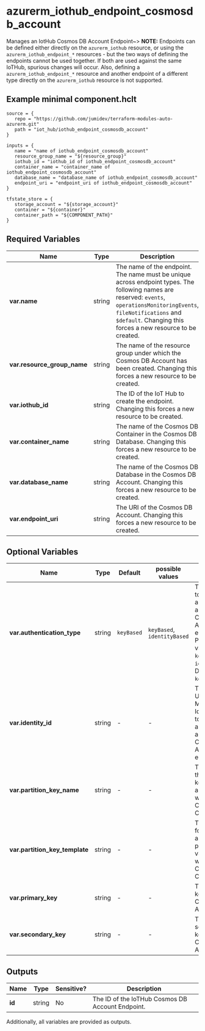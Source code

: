 # azurerm_iothub_endpoint_cosmosdb_account

Manages an IotHub Cosmos DB Account Endpoint~> **NOTE:** Endpoints can be defined either directly on the `azurerm_iothub` resource, or using the `azurerm_iothub_endpoint_*` resources - but the two ways of defining the endpoints cannot be used together. If both are used against the same IoTHub, spurious changes will occur. Also, defining a `azurerm_iothub_endpoint_*` resource and another endpoint of a different type directly on the `azurerm_iothub` resource is not supported.

## Example minimal component.hclt

```hcl
source = {
   repo = "https://github.com/jumidev/terraform-modules-auto-azurerm.git" 
   path = "iot_hub/iothub_endpoint_cosmosdb_account" 
}

inputs = {
   name = "name of iothub_endpoint_cosmosdb_account" 
   resource_group_name = "${resource_group}" 
   iothub_id = "iothub_id of iothub_endpoint_cosmosdb_account" 
   container_name = "container_name of iothub_endpoint_cosmosdb_account" 
   database_name = "database_name of iothub_endpoint_cosmosdb_account" 
   endpoint_uri = "endpoint_uri of iothub_endpoint_cosmosdb_account" 
}

tfstate_store = {
   storage_account = "${storage_account}" 
   container = "${container}" 
   container_path = "${COMPONENT_PATH}" 
}

```

## Required Variables

| Name | Type |  Description |
| ---- | --------- |  ----------- |
| **var.name** | string |  The name of the endpoint. The name must be unique across endpoint types. The following names are reserved: `events`, `operationsMonitoringEvents`, `fileNotifications` and `$default`. Changing this forces a new resource to be created. | 
| **var.resource_group_name** | string |  The name of the resource group under which the Cosmos DB Account has been created. Changing this forces a new resource to be created. | 
| **var.iothub_id** | string |  The ID of the IoT Hub to create the endpoint. Changing this forces a new resource to be created. | 
| **var.container_name** | string |  The name of the Cosmos DB Container in the Cosmos DB Database. Changing this forces a new resource to be created. | 
| **var.database_name** | string |  The name of the Cosmos DB Database in the Cosmos DB Account. Changing this forces a new resource to be created. | 
| **var.endpoint_uri** | string |  The URI of the Cosmos DB Account. Changing this forces a new resource to be created. | 

## Optional Variables

| Name | Type |  Default  |  possible values |  Description |
| ---- | --------- |  ----------- | ----------- | ----------- |
| **var.authentication_type** | string |  `keyBased`  |  `keyBased`, `identityBased`  |  The type used to authenticate against the Cosmos DB Account endpoint. Possible values are `keyBased` and `identityBased`. Defaults to `keyBased`. | 
| **var.identity_id** | string |  -  |  -  |  The ID of the User Managed Identity used to authenticate against the Cosmos DB Account endpoint. | 
| **var.partition_key_name** | string |  -  |  -  |  The name of the partition key associated with the Cosmos DB Container. | 
| **var.partition_key_template** | string |  -  |  -  |  The template for generating a synthetic partition key value for use within the Cosmos DB Container. | 
| **var.primary_key** | string |  -  |  -  |  The primary key of the Cosmos DB Account. | 
| **var.secondary_key** | string |  -  |  -  |  The secondary key of the Cosmos DB Account. | 



## Outputs

| Name | Type | Sensitive? | Description |
| ---- | ---- | --------- | --------- |
| **id** | string | No  | The ID of the IoTHub Cosmos DB Account Endpoint. | 

Additionally, all variables are provided as outputs.
